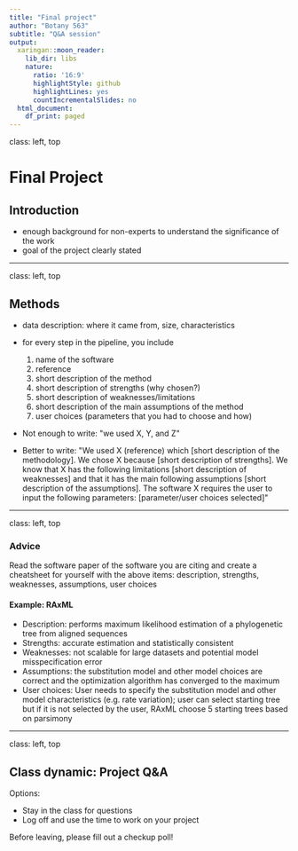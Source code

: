 ```yaml
---
title: "Final project"
author: "Botany 563"
subtitle: "Q&A session"
output:
  xaringan::moon_reader:
    lib_dir: libs
    nature:
      ratio: '16:9'
      highlightStyle: github
      highlightLines: yes
      countIncrementalSlides: no
  html_document:
    df_print: paged
---
```

class: left, top

# Final Project

## Introduction
- enough background for non-experts to understand the significance of the work
- goal of the project clearly stated

---
class: left, top

## Methods
- data description: where it came from, size, characteristics
- for every step in the pipeline, you include 
    1. name of the software
    2. reference
    3. short description of the method
    4. short description of strengths (why chosen?)
    5. short description of weaknesses/limitations
    6. short description of the main assumptions of the method
    7. user choices (parameters that you had to choose and how)

- Not enough to write: "we used X, Y, and Z"
- Better to write: "We used X (reference) which [short description of the methodology]. We chose X because [short description of strengths]. We know that X has the following limitations [short description of weaknesses] and that it has the main following assumptions [short description of the assumptions]. The software X requires the user to input the following parameters: [parameter/user choices selected]"

---
class: left, top

### Advice

Read the software paper of the software you are citing and create a cheatsheet for yourself with the above items: description, strengths, weaknesses, assumptions, user choices

#### Example: RAxML
- Description: performs maximum likelihood estimation of a phylogenetic tree from aligned sequences
- Strengths: accurate estimation and statistically consistent
- Weaknesses: not scalable for large datasets and potential model misspecification error
- Assumptions: the substitution model and other model choices are correct and the optimization algorithm has converged to the maximum
- User choices: User needs to specify the substitution model and other model characteristics (e.g. rate variation); user can select starting tree but if it is not selected by the user, RAxML choose 5 starting trees based on parsimony


---
class: left, top

## Class dynamic: Project Q&A

Options:
- Stay in the class for questions
- Log off and use the time to work on your project

Before leaving, please fill out a checkup poll!